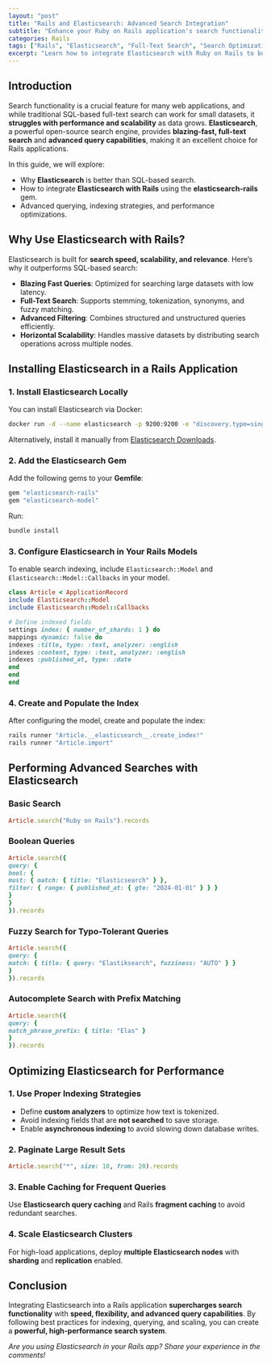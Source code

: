 ```yaml
---
layout: "post"
title: "Rails and Elasticsearch: Advanced Search Integration"
subtitle: "Enhance your Ruby on Rails application's search functionality with Elasticsearch for high-performance indexing and querying."
categories: Rails
tags: ["Rails", "Elasticsearch", "Full-Text Search", "Search Optimization", "Performance Tuning", "Active Record"]
excerpt: "Learn how to integrate Elasticsearch with Ruby on Rails to build a scalable and efficient search system with advanced query capabilities."
---
```


## **Introduction**

Search functionality is a crucial feature for many web applications, and while traditional SQL-based full-text search can work for small datasets, it **struggles with performance and scalability** as data grows. **Elasticsearch**, a powerful open-source search engine, provides **blazing-fast, full-text search** and **advanced query capabilities**, making it an excellent choice for Rails applications.

In this guide, we will explore:

- Why **Elasticsearch** is better than SQL-based search.
- How to integrate **Elasticsearch with Rails** using the **elasticsearch-rails** gem.
- Advanced querying, indexing strategies, and performance optimizations.

## **Why Use Elasticsearch with Rails?**

Elasticsearch is built for **search speed, scalability, and relevance**. Here’s why it outperforms SQL-based search:

- **Blazing Fast Queries**: Optimized for searching large datasets with low latency.
- **Full-Text Search**: Supports stemming, tokenization, synonyms, and fuzzy matching.
- **Advanced Filtering**: Combines structured and unstructured queries efficiently.
- **Horizontal Scalability**: Handles massive datasets by distributing search operations across multiple nodes.

## **Installing Elasticsearch in a Rails Application**

### **1. Install Elasticsearch Locally**
You can install Elasticsearch via Docker:

```sh
docker run -d --name elasticsearch -p 9200:9200 -e "discovery.type=single-node" docker.elastic.co/elasticsearch/elasticsearch:7.10.2
```

Alternatively, install it manually from [Elasticsearch Downloads](https://www.elastic.co/downloads/elasticsearch).

### **2. Add the Elasticsearch Gem**
Add the following gems to your **Gemfile**:

```ruby
gem "elasticsearch-rails"
gem "elasticsearch-model"
```

Run:

```sh
bundle install
```

### **3. Configure Elasticsearch in Your Rails Models**
To enable search indexing, include `Elasticsearch::Model` and `Elasticsearch::Model::Callbacks` in your model.

```ruby
class Article < ApplicationRecord
include Elasticsearch::Model
include Elasticsearch::Model::Callbacks

# Define indexed fields
settings index: { number_of_shards: 1 } do
mappings dynamic: false do
indexes :title, type: :text, analyzer: :english
indexes :content, type: :text, analyzer: :english
indexes :published_at, type: :date
end
end
end
```

### **4. Create and Populate the Index**
After configuring the model, create and populate the index:

```sh
rails runner "Article.__elasticsearch__.create_index!"
rails runner "Article.import"
```

## **Performing Advanced Searches with Elasticsearch**

### **Basic Search**
```ruby
Article.search("Ruby on Rails").records
```

### **Boolean Queries**
```ruby
Article.search({
query: {
bool: {
must: { match: { title: "Elasticsearch" } },
filter: { range: { published_at: { gte: "2024-01-01" } } }
}
}
}).records
```

### **Fuzzy Search for Typo-Tolerant Queries**
```ruby
Article.search({
query: {
match: { title: { query: "Elastiksearch", fuzziness: "AUTO" } }
}
}).records
```

### **Autocomplete Search with Prefix Matching**
```ruby
Article.search({
query: {
match_phrase_prefix: { title: "Elas" }
}
}).records
```

## **Optimizing Elasticsearch for Performance**

### **1. Use Proper Indexing Strategies**
- Define **custom analyzers** to optimize how text is tokenized.
- Avoid indexing fields that are **not searched** to save storage.
- Enable **asynchronous indexing** to avoid slowing down database writes.

### **2. Paginate Large Result Sets**
```ruby
Article.search("*", size: 10, from: 20).records
```

### **3. Enable Caching for Frequent Queries**
Use **Elasticsearch query caching** and Rails **fragment caching** to avoid redundant searches.

### **4. Scale Elasticsearch Clusters**
For high-load applications, deploy **multiple Elasticsearch nodes** with **sharding** and **replication** enabled.

## **Conclusion**

Integrating Elasticsearch into a Rails application **supercharges search functionality** with **speed, flexibility, and advanced query capabilities**. By following best practices for indexing, querying, and scaling, you can create a **powerful, high-performance search system**.

*Are you using Elasticsearch in your Rails app? Share your experience in the comments!*
